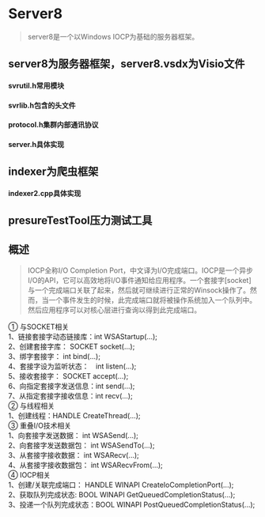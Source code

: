 # Server8
> server8是一个以Windows IOCP为基础的服务器框架。
## server8为服务器框架，server8.vsdx为Visio文件
#### svrutil.h常用模块
#### svrlib.h包含的头文件
#### protocol.h集群内部通讯协议
#### server.h具体实现

## indexer为爬虫框架
#### indexer2.cpp具体实现

## presureTestTool压力测试工具

## 概述
> IOCP全称I/O Completion Port，中文译为I/O完成端口。IOCP是一个异步I/O的API，它可以高效地将I/O事件通知给应用程序。一个套接字[socket]与一个完成端口关联了起来，然后就可继续进行正常的Winsock操作了。然而，当一个事件发生的时候，此完成端口就将被操作系统加入一个队列中。然后应用程序可以对核心层进行查询以得到此完成端口。  

① 与SOCKET相关  
1、链接套接字动态链接库：int WSAStartup(...);  
2、创建套接字库： SOCKET socket(...);  
3、绑字套接字： int bind(...);  
4、套接字设为监听状态：　int listen(...);  
5、接收套接字： SOCKET accept(...);  
6、向指定套接字发送信息：int send(...);  
7、从指定套接字接收信息：int recv(...);  
② 与线程相关  
1、创建线程：HANDLE CreateThread(...);  
③ 重叠I/O技术相关  
1、向套接字发送数据： int WSASend(...);  
2、向套接字发送数据包： int WSASendTo(...);  
3、从套接字接收数据： int WSARecv(...);  
4、从套接字接收数据包： int WSARecvFrom(...);  
④ IOCP相关  
1、创建/关联完成端口： HANDLE WINAPI CreateIoCompletionPort(...);  
2、获取队列完成状态: BOOL WINAPI GetQueuedCompletionStatus(...);  
3、投递一个队列完成状态：BOOL WINAPI PostQueuedCompletionStatus(...);
